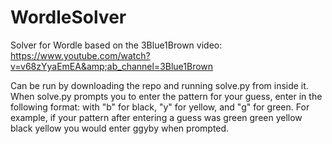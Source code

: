 # WordleSolver
Solver for Wordle based on the 3Blue1Brown video: https://www.youtube.com/watch?v=v68zYyaEmEA&amp;ab_channel=3Blue1Brown

Can be run by downloading the repo and running solve.py from inside it. When solve.py prompts you to enter the pattern for your guess, enter in the following format: with "b" for black, "y" for yellow, and "g" for green. For example, if your pattern after entering a guess was green green yellow black yellow you would enter ggyby when prompted.
